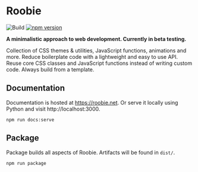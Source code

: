 # Roobie
![Build](https://github.com/kgrewee/roobie/actions/workflows/npm.yml/badge.svg)
[![npm version](https://badge.fury.io/js/roobie.svg)](https://badge.fury.io/js/roobie)

**A minimalistic approach to web development.  Currently in beta testing.**

Collection of CSS themes & utilities, JavaScript functions, animations and more.  Reduce boilerplate code with a lightweight and easy to use API.   Reuse core CSS classes and JavaScript functions instead of writing custom code.  Always build from a template.

## Documentation
Documentation is hosted at https://roobie.net.  Or serve it locally using Python and visit http://localhost:3000.
```shell
npm run docs:serve
```

## Package
Package builds all aspects of Roobie.  Artifacts will be found in `dist/`.
```shell
npm run package
```